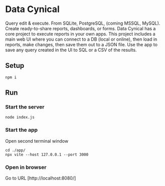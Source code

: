 # Data Cynical
Query edit &amp; execute. From SQLite, PostgreSQL, (coming MSSQL, MySQL). Create ready-to-share reports, dashboards, or forms. 
Data Cynical has a core project to execute reports in your own 
apps. This project includes a main web UI where you can connect 
to a DB (local or online), then load in reports, make changes, 
then save them out to a JSON file. Use the app to save any query 
created in the UI to SQL or a CSV of the results.

## Setup
```
npm i
```

## Run
### Start the server
```
node index.js
```
### Start the app
Open second terminal window
```
cd ./app/
npx vite --host 127.0.0.1 --port 3000
```
### Open in browser
Go to URL [http://localhost:8080/]
